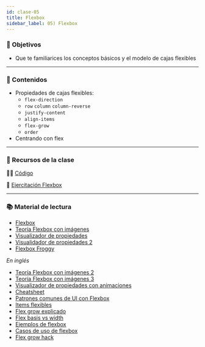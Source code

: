 ```yaml
---
id: clase-05
title: Flexbox
sidebar_label: 05) Flexbox
---
```


### 🏁 Objetivos

- Que te familiarices los conceptos básicos y el modelo de cajas flexibles

---

### 📝 Contenidos

- Propiedades de cajas flexibles:
  - `flex-direction`
  - `row` `column` `column-reverse`
  - `justify-content`
  - `align-items`
  - `flex-grow`
  - `order`
- Centrando con flex

---

### 🚀 Recursos de la clase

👩‍💻 [Código](https://github.com/stephsalazar/ADA_3ra-intro-frontend/tree/main/clase05)

💪 [Ejercitación Flexbox](https://github.com/Ada-IT/ejercicios-frontend/blob/master/modulo-2/ejercicios/19-flex-avanzado.md)

---


### 📚 Material de lectura

- [Flexbox](https://frontend.adaitw.org/docs/html-css/hc17)
- [Teoría Flexbox con imágenes](https://ada7matm.github.io/pages/flexbox.html)
- [Visualizador de propiedades](https://codepen.io/enxaneta/full/adLPwv/)
- [Visualidador de propiedades 2](http://flexbox.help/)
- [Flexbox Froggy](http://flexboxfroggy.com/#es)


_En inglés_

- [Teoría Flexbox con imágenes 2](https://css-tricks.com/snippets/css/a-guide-to-flexbox/)
- [Teoría Flexbox con imágenes 3](https://github.com/samanthaming/Flexbox30)
- [Visualizador de propiedades con animaciones](https://www.freecodecamp.org/news/an-animated-guide-to-flexbox-d280cf6afc35/)
- [Cheatsheet](https://jonibologna.com/flexbox-cheatsheet)
- [Patrones comunes de UI con Flexbox](https://www.flexboxpatterns.com/)
- [Items flexibles](https://www.freecodecamp.org/news/even-more-about-how-flexbox-works-explained-in-big-colorful-animated-gifs-a5a74812b053/)
- [Flex grow explicado](https://css-tricks.com/flex-grow-is-weird/)
- [Flex basis vs width](https://gedd.ski/post/the-difference-between-width-and-flex-basis/)
- [Ejemplos de flexbox](https://www.freecodecamp.org/news/the-ultimate-guide-to-flexbox-learning-through-examples-8c90248d4676/)
- [Casos de uso de flexbox](https://ishadeed.com/article/flexbox-real-world-use-cases/)
- [Flex grow hack](https://joren.co/flex-grow-9999-hack/)
